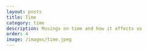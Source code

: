```yaml
---
layout: posts
title: Time
category: time
description: Musings on time and how it affects us
order: 4
image: /images/time.jpeg
---
```



